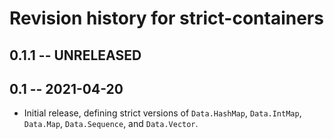 # Revision history for strict-containers

## 0.1.1 -- UNRELEASED

## 0.1 -- 2021-04-20

- Initial release, defining strict versions of `Data.HashMap`, `Data.IntMap`,
  `Data.Map`, `Data.Sequence`, and `Data.Vector`.
